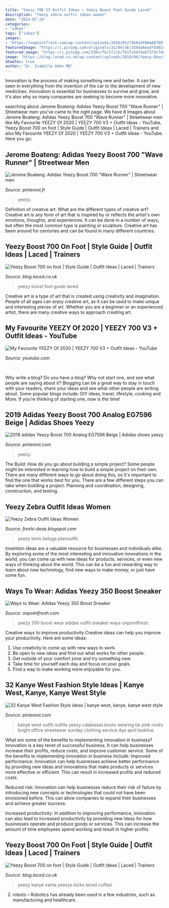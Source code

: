 ```yaml
---
title: "Yeezy 700 V3 Outfit Ideas ~ Yeezy Boost Foot Guide Laced"
description: "Yeezy zebra outfit ideas women"
date: "2023-07-24"
categories:
- "ideas"
tags: ["ideas"]
images:
- "https://onpointfresh.com/wp-content/uploads/2016/03/CXkNxOFWAAAETER.jpg"
featuredImage: "https://i.pinimg.com/originals/31/04/a6/3104a6eadf6d014f8d9ea523a76cfe33.png"
featured_image: "https://i.pinimg.com/236x/fb/1f/cb/fb1fcb4fde6f57dc7de1cc6fcd33a5d1.jpg"
image: "https://blog.laced.co.uk/wp-content/uploads/2019/06/Yeezy-Boost-700-on-feet.jpg"
ShowToc: true
author: "Dr. Isabelle Hahn MD"
---
```



Innovation is the process of making something new and better. It can be seen in everything from the invention of the car to the development of new medicines. Innovation is essential for businesses to survive and grow, and it's also why so many companies are seeking to become more innovative.

	

		
searching about Jerome Boateng: Adidas Yeezy Boost 700 &quot;Wave Runner&quot; | Streetwear men you've came to the right page. We have 8 Images about Jerome Boateng: Adidas Yeezy Boost 700 &quot;Wave Runner&quot; | Streetwear men like My Favourite YEEZY Of 2020 | YEEZY 700 V3 + Outfit Ideas - YouTube, Yeezy Boost 700 on foot | Style Guide | Outfit Ideas | Laced | Trainers and also My Favourite YEEZY Of 2020 | YEEZY 700 V3 + Outfit Ideas - YouTube. Here you go:
		
    
## Jerome Boateng: Adidas Yeezy Boost 700 &quot;Wave Runner&quot; | Streetwear Men

<img loading=lazy src="https://i.pinimg.com/originals/31/04/a6/3104a6eadf6d014f8d9ea523a76cfe33.png" onerror="this.onerror=null;this.src='https://tse3.mm.bing.net/th?id=OIP.yJa6z3tMWHGOPhsNE2BT5wHaNK&amp;pid=15.1';" alt="Jerome Boateng: Adidas Yeezy Boost 700 &quot;Wave Runner&quot; | Streetwear men">

_Source: pinterest.fr_

>yeezy. 

	

Definition of creative art: What are the different types of creative art?
Creative art is any form of art that is inspired by or reflects the artist's own emotions, thoughts, and experiences. It can be done in a number of ways, but often the most common type is painting or sculpture. Creative art has been around for centuries and can be found in many different countries.

    
## Yeezy Boost 700 On Foot | Style Guide | Outfit Ideas | Laced | Trainers

<img loading=lazy src="https://blog.laced.co.uk/wp-content/uploads/2019/07/Yeezy-Boost-700-on-foot-style-guide.jpg" onerror="this.onerror=null;this.src='https://tse1.mm.bing.net/th?id=OIP.2Sg_gfoBL3uIGpgnrbmk9gHaE8&amp;pid=15.1';" alt="Yeezy Boost 700 on foot | Style Guide | Outfit Ideas | Laced | Trainers">

_Source: blog.laced.co.uk_

>yeezy boost foot guide laced. 

	

Creative art is a type of art that is created using creativity and imagination. People of all ages can enjoy creative art, as it can be used to make unique and interesting pieces of art. Whether you are a beginner or an experienced artist, there are many creative ways to approach creating art.

    
## My Favourite YEEZY Of 2020 | YEEZY 700 V3 + Outfit Ideas - YouTube

<img loading=lazy src="https://i.ytimg.com/vi/Ke089NxPTLo/maxresdefault.jpg" onerror="this.onerror=null;this.src='https://tse3.mm.bing.net/th?id=OIP.IfjMYUdgcpo7dNAnwEhrKwHaEK&amp;pid=15.1';" alt="My Favourite YEEZY Of 2020 | YEEZY 700 V3 + Outfit Ideas - YouTube">

_Source: youtube.com_

>. 

	

Why write a blog?
Do you have a blog? Why not start one, and see what people are saying about it? Blogging can be a great way to stay in touch with your readers, share your ideas and see what other people are writing about. Some popular blogs include: DIY ideas, travel, lifestyle, cooking and More. If you’re thinking of starting one, now is the time!

    
## 2019 Adidas Yeezy Boost 700 Analog EG7596 Beige | Adidas Shoes Yeezy

<img loading=lazy src="https://i.pinimg.com/originals/bd/cd/61/bdcd616399d0022f0e6a854d0ba63f53.jpg" onerror="this.onerror=null;this.src='https://tse3.mm.bing.net/th?id=OIP.mzG6whsbtGYuUAu62VRF5gHaFj&amp;pid=15.1';" alt="2019 adidas Yeezy Boost 700 Analog EG7596 Beige | Adidas shoes yeezy">

_Source: pinterest.com_

>yeezy. 

	

The Build: How do you go about building a simple project?
Some people might be interested in learning how to build a simple project on their own. There are many different ways to go about doing this, so it's important to find the one that works best for you. There are a few different steps you can take when building a project: Planning and coordination, designing, construction, and testing.

    
## Yeezy Zebra Outfit Ideas Women

<img loading=lazy src="https://i.pinimg.com/originals/cc/e5/17/cce517ecd870a1ef5259fecd7a31e605.jpg" onerror="this.onerror=null;this.src='https://tse1.mm.bing.net/th?id=OIP.59r_DCcEytpmGbZy7C2BrwHaHS&amp;pid=15.1';" alt="Yeezy Zebra Outfit Ideas Women">

_Source: freshi-deas.blogspot.com_

>yeezy tenis beluga planoutfit. 

	

Invention ideas are a valuable resource for businesses and individuals alike. By exploring some of the most interesting and innovative innovations in the world, you can come up with new ideas for products, services, or even new ways of thinking about the world. This can be a fun and rewarding way to learn about new technology, find new ways to make money, or just have some fun.

    
## Ways To Wear: Adidas Yeezy 350 Boost Sneaker

<img loading=lazy src="https://onpointfresh.com/wp-content/uploads/2016/03/CXkNxOFWAAAETER.jpg" onerror="this.onerror=null;this.src='https://tse3.mm.bing.net/th?id=OIP.B_7OggK3szqfXAJzOpDSjwHaHa&amp;pid=15.1';" alt="Ways to Wear: Adidas Yeezy 350 Boost Sneaker">

_Source: onpointfresh.com_

>yeezy 350 boost wear adidas outfit sneaker ways onpointfresh. 

	

Creative ways to improve productivity
Creative ideas can help you improve your productivity. Here are some ideas: 
1. Use creativity to come up with new ways to work.
2. Be open to new ideas and find out what works for other people. 
3. Get outside of your comfort zone and try something new. 
4. Take time for yourself each day and focus on your goals. 
5. Find a way to make working more enjoyable for you.

    
## 32 Kanye West Fashion Style Ideas | Kanye West, Kanye, Kanye West Style

<img loading=lazy src="https://i.pinimg.com/236x/fb/1f/cb/fb1fcb4fde6f57dc7de1cc6fcd33a5d1.jpg" onerror="this.onerror=null;this.src='https://tse4.mm.bing.net/th?id=OIP.SU4aDbrHrWWelzJFvRhUQgAAAA&amp;pid=15.1';" alt="32 Kanye West Fashion Style ideas | kanye west, kanye, kanye west style">

_Source: pinterest.com_

>kanye west outfit outfits yeezy calabasas boots wearing tie pink rocks bright office streetwear sunday clothing service dye april looklive. 

	

What are some of the benefits to implementing innovation in business?
Innovation is a key tenet of successful business. It can help businesses increase their profits, reduce costs, and improve customer service. Some of the benefits to implementing innovation in business include: 
Improved performance: Innovation can help businesses achieve better performance by providing new ideas and innovations that make products or services more effective or efficient. This can result in increased profits and reduced costs. 

Reduced risk: Innovation can help businesses reduce their risk of failure by introducing new concepts or technologies that could not have been envisioned before. This can allow companies to expand their businesses and achieve greater success. 

Increased productivity: In addition to improving performance, innovation can also lead to increased productivity by providing new ideas for how businesses operate and produce goods or services. This can increase the amount of time employees spend working and result in higher profits.

    
## Yeezy Boost 700 On Foot | Style Guide | Outfit Ideas | Laced | Trainers

<img loading=lazy src="https://blog.laced.co.uk/wp-content/uploads/2019/06/Yeezy-Boost-700-on-feet.jpg" onerror="this.onerror=null;this.src='https://tse3.mm.bing.net/th?id=OIP.4nZIGrTosmqMYKyYarO_9QHaKa&amp;pid=15.1';" alt="Yeezy Boost 700 on foot | Style Guide | Outfit Ideas | Laced | Trainers">

_Source: blog.laced.co.uk_

>yeezy kanye vanta yeezys kicks laced cuffed. 

	

2. robots – Robotics has already been used in a few industries, such as manufacturing and healthcare.

